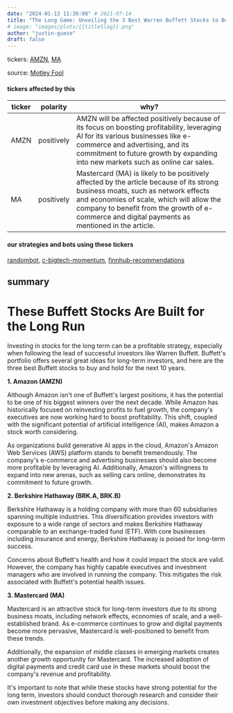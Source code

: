 ```yaml
---
date: "2024-01-13 11:30:00" # 2021-07-14
title: "The Long Game: Unveiling the 3 Best Warren Buffett Stocks to Buy and Hold for a Decade"
# image: "images/plots/{{titleSlag}}.png"
author: "justin-guese"
draft: false
---
```

tickers: <a href='https://finance.yahoo.com/quote/AMZN' target='_blank'>AMZN</a>, <a href='https://finance.yahoo.com/quote/MA' target='_blank'>MA</a> 

source: <a href='https://www.fool.com/investing/2024/01/13/the-3-best-warren-buffett-stocks-to-buy-and-hold-f/' target='_blank'>Motley Fool</a>

#### tickers affected by this

| ticker | polarity | why? |
|------------|------------|------------|
| AMZN | positively | AMZN will be affected positively because of its focus on boosting profitability, leveraging AI for its various businesses like e-commerce and advertising, and its commitment to future growth by expanding into new markets such as online car sales. |
| MA | positively | Mastercard (MA) is likely to be positively affected by the article because of its strong business moats, such as network effects and economies of scale, which will allow the company to benefit from the growth of e-commerce and digital payments as mentioned in the article. |



#### our strategies and bots using these tickers

[randombot](/strategies/randombot), [c-bigtech-momentum](/strategies/c-bigtech-momentum), [finnhub-recommendations](/strategies/finnhub-recommendations)

## summary

# These Buffett Stocks Are Built for the Long Run

Investing in stocks for the long term can be a profitable strategy, especially when following the lead of successful investors like Warren Buffett. Buffett's portfolio offers several great ideas for long-term investors, and here are the three best Buffett stocks to buy and hold for the next 10 years.

**1. Amazon (AMZN)**

Although Amazon isn't one of Buffett's largest positions, it has the potential to be one of his biggest winners over the next decade. While Amazon has historically focused on reinvesting profits to fuel growth, the company's executives are now working hard to boost profitability. This shift, coupled with the significant potential of artificial intelligence (AI), makes Amazon a stock worth considering.

As organizations build generative AI apps in the cloud, Amazon's Amazon Web Services (AWS) platform stands to benefit tremendously. The company's e-commerce and advertising businesses should also become more profitable by leveraging AI. Additionally, Amazon's willingness to expand into new arenas, such as selling cars online, demonstrates its commitment to future growth.

**2. Berkshire Hathaway (BRK.A, BRK.B)**

Berkshire Hathaway is a holding company with more than 60 subsidiaries spanning multiple industries. This diversification provides investors with exposure to a wide range of sectors and makes Berkshire Hathaway comparable to an exchange-traded fund (ETF). With core businesses including insurance and energy, Berkshire Hathaway is poised for long-term success.

Concerns about Buffett's health and how it could impact the stock are valid. However, the company has highly capable executives and investment managers who are involved in running the company. This mitigates the risk associated with Buffett's potential health issues.

**3. Mastercard (MA)**

Mastercard is an attractive stock for long-term investors due to its strong business moats, including network effects, economies of scale, and a well-established brand. As e-commerce continues to grow and digital payments become more pervasive, Mastercard is well-positioned to benefit from these trends.

Additionally, the expansion of middle classes in emerging markets creates another growth opportunity for Mastercard. The increased adoption of digital payments and credit card use in these markets should boost the company's revenue and profitability.

It's important to note that while these stocks have strong potential for the long term, investors should conduct thorough research and consider their own investment objectives before making any decisions.